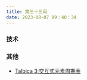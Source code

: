 ```yaml
---
title: 第三十三周
date: 2023-08-07 09：40：34
---
```


### 技术

### 其他

- [Talbica 3:交互式元素周期表](https://www.talbica.com/)
